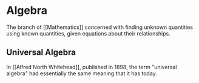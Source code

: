 # Algebra
The branch of [[Mathematics]] concerned with finding unknown quantities using known quantities, given equations about their relationships.

## Universal Algebra
In [[Alfred North Whitehead]], published in 1898, the term "universal algebra" had essentially the same meaning that it has today.
